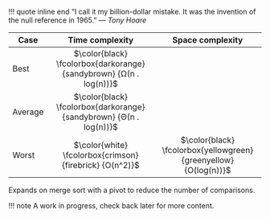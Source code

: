 !!! quote inline end
    &ldquo;I call it my billion-dollar mistake. It was the invention of the null
    reference in 1965.&rdquo;
    &mdash; *Tony Hoare*

Case | Time complexity | Space complexity
--- | :---: | :---:
Best | $\color{black} \fcolorbox{darkorange}{sandybrown} {Ω(n . log(n))}$
Average | $\color{black} \fcolorbox{darkorange}{sandybrown} {Θ(n . log(n))}$
Worst | $\color{white} \fcolorbox{crimson}{firebrick} {O(n^2)}$ | $\color{black} \fcolorbox{yellowgreen}{greenyellow} {O(log(n))}$

Expands on merge sort with a pivot to reduce the number of comparisons.

!!! note
    A work in progress, check back later for more content.
